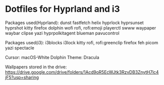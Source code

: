 # Dotfiles for Hyprland and i3
Packages used(Hyprland):
  dunst
  fastfetch
  helix
  hyprlock
  hyprsunset
  hyprshot
  kitty
  firefox
  dolphin
  wofi
  rofi, rofi:emoji
  playerctl
  swww
  waypaper
  waybar
  clipse
  yazi
  hyprpolkitagent
  blueman
  pavucontrol



Packages used(i3):
  i3blocks
  i3lock
  kitty
  rofi, rofi:greenclip
  firefox
  feh
  picom
  yazi
  spectacle

  Cursor: macOS-White
  Dolphin Theme: Dracula

Wallpapers stored in the drive:
  https://drive.google.com/drive/folders/1Acd9oR5EcWJtk3RzvDB3ZnytH7lc4jF5?usp=sharing
  
